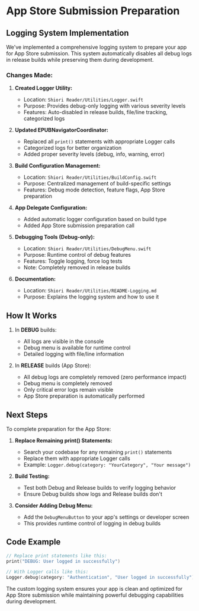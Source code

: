 # App Store Submission Preparation

## Logging System Implementation

We've implemented a comprehensive logging system to prepare your app for App Store submission. This system automatically disables all debug logs in release builds while preserving them during development.

### Changes Made:

1. **Created Logger Utility:**
   - Location: `Shiori Reader/Utilities/Logger.swift`
   - Purpose: Provides debug-only logging with various severity levels
   - Features: Auto-disabled in release builds, file/line tracking, categorized logs

2. **Updated EPUBNavigatorCoordinator:**
   - Replaced all `print()` statements with appropriate Logger calls
   - Categorized logs for better organization
   - Added proper severity levels (debug, info, warning, error)

3. **Build Configuration Management:**
   - Location: `Shiori Reader/Utilities/BuildConfig.swift`
   - Purpose: Centralized management of build-specific settings
   - Features: Debug mode detection, feature flags, App Store preparation

4. **App Delegate Configuration:**
   - Added automatic logger configuration based on build type
   - Added App Store submission preparation call

5. **Debugging Tools (Debug-only):**
   - Location: `Shiori Reader/Utilities/DebugMenu.swift`
   - Purpose: Runtime control of debug features
   - Features: Toggle logging, force log tests
   - Note: Completely removed in release builds

6. **Documentation:**
   - Location: `Shiori Reader/Utilities/README-Logging.md`
   - Purpose: Explains the logging system and how to use it

## How It Works

1. In **DEBUG** builds:
   - All logs are visible in the console
   - Debug menu is available for runtime control
   - Detailed logging with file/line information

2. In **RELEASE** builds (App Store):
   - All debug logs are completely removed (zero performance impact)
   - Debug menu is completely removed
   - Only critical error logs remain visible
   - App Store preparation is automatically performed

## Next Steps

To complete preparation for the App Store:

1. **Replace Remaining print() Statements:**
   - Search your codebase for any remaining `print()` statements
   - Replace them with appropriate Logger calls
   - Example: `Logger.debug(category: "YourCategory", "Your message")`

2. **Build Testing:**
   - Test both Debug and Release builds to verify logging behavior
   - Ensure Debug builds show logs and Release builds don't

3. **Consider Adding Debug Menu:**
   - Add the `DebugMenuButton` to your app's settings or developer screen
   - This provides runtime control of logging in debug builds

## Code Example

```swift
// Replace print statements like this:
print("DEBUG: User logged in successfully")

// With Logger calls like this:
Logger.debug(category: "Authentication", "User logged in successfully")
```

The custom logging system ensures your app is clean and optimized for App Store submission while maintaining powerful debugging capabilities during development.
